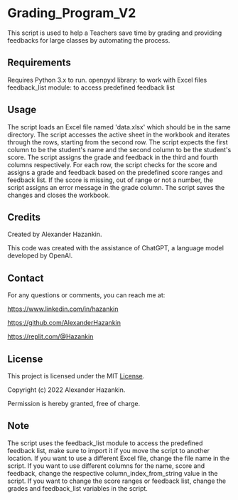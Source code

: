 # Grading_Program_V2
This script is used to help a Teachers save time by grading and providing feedbacks for large classes by automating the process.

## Requirements
Requires Python 3.x to run.
openpyxl library: to work with Excel files
feedback_list module: to access predefined feedback list

## Usage
The script loads an Excel file named 'data.xlsx' which should be in the same directory.
The script accesses the active sheet in the workbook and iterates through the rows, starting from the second row.
The script expects the first column to be the student's name and the second column to be the student's score.
The script assigns the grade and feedback in the third and fourth columns respectively.
For each row, the script checks for the score and assigns a grade and feedback based on the predefined score ranges and feedback list.
If the score is missing, out of range or not a number, the script assigns an error message in the grade column.
The script saves the changes and closes the workbook.

## Credits
Created by Alexander Hazankin.

This code was created with the assistance of ChatGPT, a language model developed by OpenAI.

## Contact
For any questions or comments, you can reach me at:

https://www.linkedin.com/in/hazankin

https://github.com/AlexanderHazankin

https://replit.com/@Hazankin

## License
This project is licensed under the MIT [License](LICENSE).

Copyright (c) 2022 Alexander Hazankin.

Permission is hereby granted, free of charge.

## Note
The script uses the feedback_list module to access the predefined feedback list, make sure to import it if you move the script to another location.
If you want to use a different Excel file, change the file name in the script.
If you want to use different columns for the name, score and feedback, change the respective column_index_from_string value in the script.
If you want to change the score ranges or feedback list, change the grades and feedback_list variables in the script.



